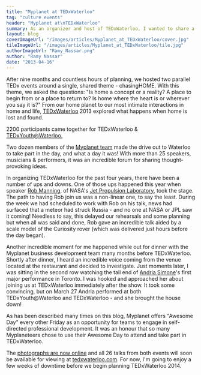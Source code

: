 ```yaml
---
title: "Myplanet at TEDxWaterloo"
tag: "culture events"
header: "Myplanet at\nTEDxWaterloo"
summary: As an organizer and host of TEDxWaterloo, I wanted to share a few of the moments that made this year's event so memorable.
layout: blog
coverImageUrl: "/images/articles/Myplanet_at_TEDxWaterloo/cover.jpg"
tileImageUrl: "/images/articles/Myplanet_at_TEDxWaterloo/tile.jpg"
authorImageUrl: "Ramy_Nassar.png"
author: "Ramy Nassar"
date: "2013-04-16"
---
```


After nine months and countless hours of planning, we hosted two parallel TEDx events around a single, shared theme - chasingHOME. With this theme, we asked the questions: "Is home a concept or a reality? A place to begin from or a place to return to? Is home where the heart is or wherever you say it is?" From our home planet to our most intimate interactions in home and life, [TEDxWaterloo](http://tedxwaterloo.com/) 2013 explored what happens when home is lost and found. 

2200 participants came together for TEDxWaterloo &amp; [TEDxYouth@Waterloo.](http://tedxwaterloo.com/tedxyouthwaterloo/)

Two dozen members of the [Myplanet team](http://myplanetdigital.com/about/our-story) made the drive out to Waterloo to take part in the day, and what a day it was! With more than 25 speakers, musicians &amp; performers, it was an incredible forum for sharing thought-provoking ideas. 

In organizing TEDxWaterloo for the past four years, there have been a number of ups and downs. One of those ups happened this year when speaker [Rob Manning](http://tedxwaterloo.com/speaker/manning), of NASA's [Jet Propulsion Laboratory](http://www.jpl.nasa.gov/), took the stage. The path to having Rob join us was a non-linear one, to say the least. During the week we had scheduled to work with Rob on his talk, news had surfaced that a meteor had struck Russia - and no one at NASA or JPL saw it coming! Needless to say, this delayed our rehearsals and some planning but when all was said and done, Rob gave an incredible talk aided by a scale model of the Curiosity rover (which was delivered just hours before the day began). 

Another incredible moment for me happened while out for dinner with the Myplanet business development team many months before TEDxWaterloo. Shortly after dinner, I heard an incredible voice coming from the venue located at the restaurant and decided to investigate. Just moments later, I was sitting in the second row watching the tail end of [Andria Simone](http://www.andriasimone.com/)'s first major performance in Toronto. I was hooked and approached her about joining us at TEDxWaterloo immediately after the show. It took some convincing, but on March 27 Andria performed at both TEDxYouth@Waterloo and TEDxWaterloo - and she brought the house down! 

As has been described many times on this blog, Myplanet offers "Awesome Day" every other Friday as an opportunity for teams to engage in self-directed professional development. It was an honour that so many Myplaneteers chose to use their Awesome Day to attend and take part in TEDxWaterloo.

The [photographs are now online](http://www.flickr.com/photos/tedxwaterloo/sets/72157633210117765/) and all 26 talks from both events will soon be available for viewing at [tedxwaterloo.com](http://www.tedxwaterloo.com/). For now, I'm going to enjoy a few weeks of downtime before we begin planning TEDxWaterloo 2014. 
